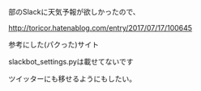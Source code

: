 部のSlackに天気予報が欲しかったので、

http://toricor.hatenablog.com/entry/2017/07/17/100645

参考にした(パクった)サイト

slackbot_settings.pyは載せてないです

ツイッターにも移せるようにもしたい。
